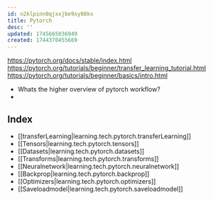 ```yaml
---
id: n2klpinn0qjxxjbe9sy08ks
title: Pytorch
desc: ''
updated: 1745665036949
created: 1744370455669
---
```


https://pytorch.org/docs/stable/index.html
https://pytorch.org/tutorials/beginner/transfer_learning_tutorial.html
https://pytorch.org/tutorials/beginner/basics/intro.html

- Whats the higher overview of pytorch workflow?
-



## Index
- [[transferLearning|learning.tech.pytorch.transferLearning]]
- [[Tensors|learning.tech.pytorch.tensors]]
- [[Datasets|learning.tech.pytorch.datasets]]
- [[Transforms|learning.tech.pytorch.transforms]]
- [[Neuralnetwork|learning.tech.pytorch.neuralnetwork]]
- [[Backprop|learning.tech.pytorch.backprop]]
- [[Optimizers|learning.tech.pytorch.optimizers]]
- [[Saveloadmodel|learning.tech.pytorch.saveloadmodel]]
